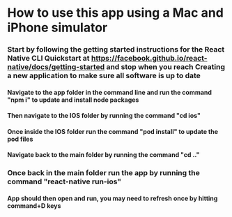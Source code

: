 # How to use this app using a Mac and iPhone simulator #

### Start by following the getting started instructions for the React Native CLI Quickstart at https://facebook.github.io/react-native/docs/getting-started and stop when you reach Creating a new application to make sure all software is up to date ###

#### Navigate to the app folder in the command line and run the command "npm i" to update and install node packages ####
#### Then navigate to the IOS folder by running the command "cd ios" ####
#### Once inside the IOS folder run the command "pod install" to update the pod files ####
#### Navigate back to the main folder by running the command "cd .." ####

### Once back in the main folder run the app by running the command "react-native run-ios" ###

#### App should then open and run, you may need to refresh once by hitting command+D keys ####
